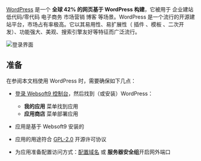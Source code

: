 [WordPress](https://wordpress.com/) 是一个 **全球 42% 的网页基于 WordPress 构建**，它被用于 企业建站 低代码/零代码 电子商务 市场营销 博客  等场景。WordPress 是一个流行的开源建站平台，市场占有率极高。它以其易用性、易扩展性（ 插件 、模板 、二次开发）、功能强大、美观、搜索引擎友好等特征而广泛流行。


![登录界面](https://libs.websoft9.com/Websoft9/DocsPicture/zh/wordpress/wordpress-add-site-websoft9.png)


## 准备

在参阅本文档使用 WordPress 时，需要确保如下几点：

- [登录 Websoft9 控制台](./login-console)，然后找到（或安装）WordPress：
  - **我的应用** 菜单找到应用 
  - **应用商店** 菜单部署应用

- 应用是基于 Websoft9 安装的


- 应用的用途符合 [GPL-2.0](https://opensource.org/licenses/GPL-2.0) 开源许可协议


- 为应用准备配置访问方式：[配置域名](./domain-set) 或 **服务器安全组**开启网外端口